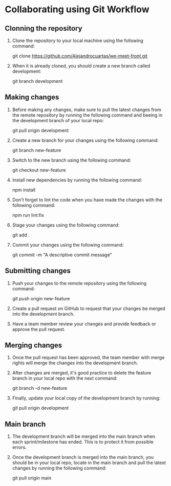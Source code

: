 # Collaborating using Git Workflow

## Clonning the repository

1. Clone the repository to your local machine using the following command:

      git clone https://github.com/Alejandrocuartas/we-meet-front.git
      
2. When it is already cloned, you should create a new branch called development:

      git branch development

## Making changes

1. Before making any changes, make sure to pull the latest changes from the remote repository by running the following command and beeing in the development branch of your local repo:

      git pull origin development

2. Create a new branch for your changes using the following command:

      git branch new-feature

3. Switch to the new branch using the following command:

      git checkout new-feature
      
4. Install new dependencies by running the following command:

      npm install

5. Don't forget to lint the code when you have made the changes with the following command:

      npm run lint:fix

6. Stage your changes using the following command:

      git add .

7. Commit your changes using the following command:

      git commit -m "A descriptive commit message"

## Submitting changes

1. Push your changes to the remote repository using the following command:

      git push origin new-feature

2. Create a pull request on GitHub to request that your changes be merged into the development branch.

3. Have a team member review your changes and provide feedback or approve the pull request.

## Merging changes

1. Once the pull request has been approved, the team member with merge rights will merge the changes into the development branch.
2. After changes are merged, it's good practice to delete the feature branch in your local repo with the next command:

      git branch -d new-feature

3. Finally, update your local copy of the development branch by running:

      git pull origin development
      
## Main branch
1. The development branch will be merged into the main branch when each sprint/milestone has ended. This is to protect it from possible errors.
2. Once the development branch is merged into the main branch, you should be in your local repo, locate in the main branch and pull the latest changes by running the following command:

      git pull origin main

